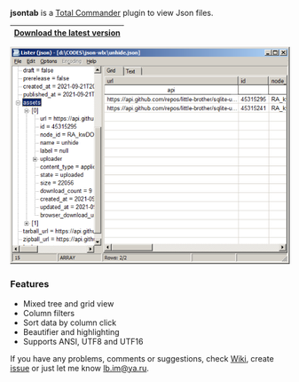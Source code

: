 **jsontab** is a [Total Commander](https://www.ghisler.com/) plugin to view Json files.

|[**Download the latest version**](https://github.com/little-brother/jsontab-wlx/releases/latest/download/jsontab.zip)|
|-------------------------------------------------------------------------------------------|

![View](jsontab.png)

### Features
* Mixed tree and grid view
* Column filters
* Sort data by column click
* Beautifier and highlighting
* Supports ANSI, UTF8 and UTF16

If you have any problems, comments or suggestions, check [Wiki](https://github.com/little-brother/jsontab-wlx/wiki), create [issue](https://github.com/little-brother/jsontab-wlx/issues) or just let me know <a href="mailto:lb.im@ya.ru?subject=jsontab-wlx">lb.im@ya.ru</a>.